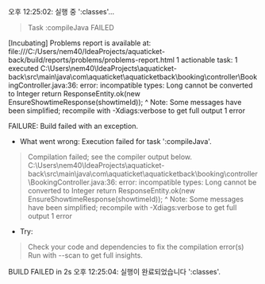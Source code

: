 오후 12:25:02: 실행 중 ':classes'…


> Task :compileJava FAILED

[Incubating] Problems report is available at: file:///C:/Users/nem40/IdeaProjects/aquaticket-back/build/reports/problems/problems-report.html
1 actionable task: 1 executed
C:\Users\nem40\IdeaProjects\aquaticket-back\src\main\java\com\aquaticket\aquaticketback\booking\controller\BookingController.java:36: error: incompatible types: Long cannot be converted to Integer
        return ResponseEntity.ok(new EnsureShowtimeResponse(showtimeId));
                                                            ^
Note: Some messages have been simplified; recompile with -Xdiags:verbose to get full output
1 error

FAILURE: Build failed with an exception.

* What went wrong:
Execution failed for task ':compileJava'.
> Compilation failed; see the compiler output below.
  C:\Users\nem40\IdeaProjects\aquaticket-back\src\main\java\com\aquaticket\aquaticketback\booking\controller\BookingController.java:36: error: incompatible types: Long cannot be converted to Integer
          return ResponseEntity.ok(new EnsureShowtimeResponse(showtimeId));
                                                              ^
  Note: Some messages have been simplified; recompile with -Xdiags:verbose to get full output
  1 error

* Try:
> Check your code and dependencies to fix the compilation error(s)
> Run with --scan to get full insights.

BUILD FAILED in 2s
오후 12:25:04: 실행이 완료되었습니다 ':classes'.
